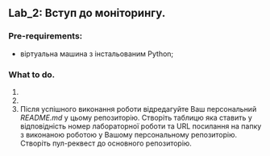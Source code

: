 ## Lab_2: Вступ до моніторингу.
### Pre-requirements:
- віртуальна машина з інстальованим Python;
### What to do.
1. 
1. 
1. Після успішного виконання роботи відредагуйте Ваш персональний _README.md_ у цьому репозиторію. Створіть таблицю яка ставить у відповідність номер лабораторної роботи та URL посилання на папку з виконаною роботою у Вашому персональному репозиторію. Створіть пул-реквест до основного репозиторію.
